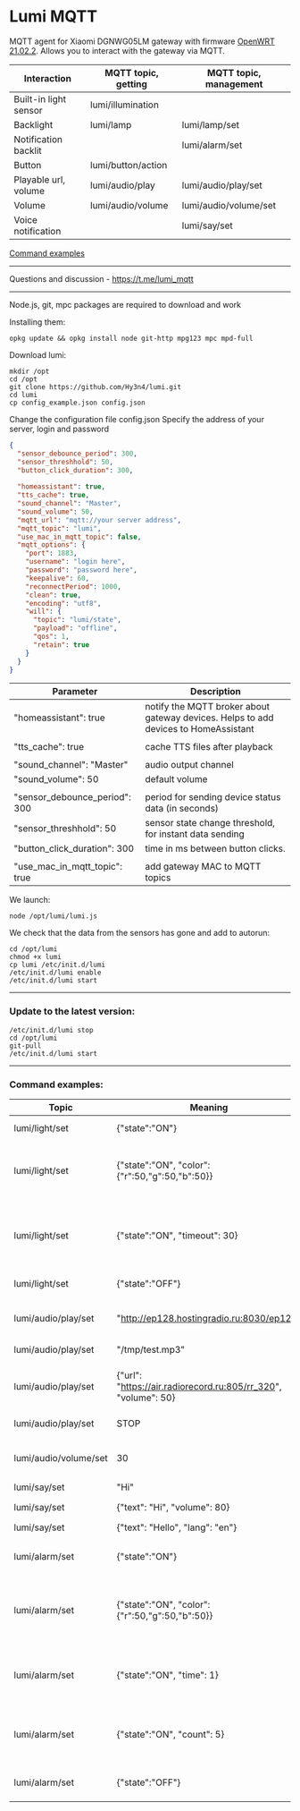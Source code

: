# Lumi MQTT

MQTT agent for Xiaomi DGNWG05LM gateway with firmware [OpenWRT 21.02.2](https://github.com/openlumi/openwrt/tags).
Allows you to interact with the gateway via MQTT.

Interaction | MQTT topic, getting | MQTT topic, management
--- | --- | ---
Built-in light sensor | lumi/illumination
Backlight | lumi/lamp | lumi/lamp/set
Notification backlit | | lumi/alarm/set
Button | lumi/button/action
Playable url, volume | lumi/audio/play | lumi/audio/play/set
Volume | lumi/audio/volume | lumi/audio/volume/set
Voice notification | | lumi/say/set

[Command examples](#command-examples)

---
Questions and discussion - https://t.me/lumi_mqtt

---
Node.js, git, mpc packages are required to download and work

Installing them:

```
opkg update && opkg install node git-http mpg123 mpc mpd-full
```

Download lumi:

```
mkdir /opt
cd /opt
git clone https://github.com/Hy3n4/lumi.git
cd lumi
cp config_example.json config.json
```

Change the configuration file config.json Specify the address of your server, login and password

```json
{
  "sensor_debounce_period": 300,
  "sensor_threshhold": 50,
  "button_click_duration": 300,
          
  "homeassistant": true,
  "tts_cache": true,
  "sound_channel": "Master",
  "sound_volume": 50,
  "mqtt_url": "mqtt://your server address",
  "mqtt_topic": "lumi",
  "use_mac_in_mqtt_topic": false,
  "mqtt_options": {
    "port": 1883,
    "username": "login here",
    "password": "password here",
    "keepalive": 60,
    "reconnectPeriod": 1000,
    "clean": true,
    "encoding": "utf8",
    "will": {
      "topic": "lumi/state",
      "payload": "offline",
      "qos": 1,
      "retain": true
    }
  }
}
```

Parameter | Description
--- | ---
"homeassistant": true | notify the MQTT broker about gateway devices. Helps to add devices to HomeAssistant
||
"tts_cache": true | cache TTS files after playback
||
"sound_channel": "Master" | audio output channel
"sound_volume": 50 | default volume
||
"sensor_debounce_period": 300 | period for sending device status data (in seconds)
"sensor_threshhold": 50 | sensor state change threshold, for instant data sending
"button_click_duration": 300 | time in ms between button clicks.
||
"use_mac_in_mqtt_topic": true | add gateway MAC to MQTT topics

We launch:

```
node /opt/lumi/lumi.js
```

We check that the data from the sensors has gone and add to autorun:

```
cd /opt/lumi
chmod +x lumi
cp lumi /etc/init.d/lumi
/etc/init.d/lumi enable
/etc/init.d/lumi start
```

---

### Update to the latest version:

```
/etc/init.d/lumi stop
cd /opt/lumi
git-pull
/etc/init.d/lumi start
```

---

### Command examples:

Topic | Meaning | Description
---|---|---
lumi/light/set | {"state":"ON"} | Turn on backlight
lumi/light/set | {"state":"ON", "color":{"r":50,"g":50,"b":50}} | Turn on highlight with specified color
lumi/light/set | {"state":"ON", "timeout": 30} | Turn on the backlight and turn it off after the specified time (sec)
lumi/light/set | {"state":"OFF"} | Turn off backlight
||
lumi/audio/play/set | "http://ep128.hostingradio.ru:8030/ep128" | Enable Radio Europe+
lumi/audio/play/set | "/tmp/test.mp3" | Play local sound file
lumi/audio/play/set | {"url": "https://air.radiorecord.ru:805/rr_320", "volume": 50} | Turn on Radio record with volume 50
lumi/audio/play/set | STOP | Turn off playback
||
lumi/audio/volume/set | 30 | Change volume to 30
||
lumi/say/set | "Hi" | Say 'Hi'
lumi/say/set | {"text": "Hi", "volume": 80} | Say 'Hi' at volume 80
lumi/say/set | {"text": "Hello", "lang": "en"} | Say 'Hello'
||
lumi/alarm/set | {"state":"ON"} | Enable blinking lamp
lumi/alarm/set | {"state":"ON", "color":{"r":50,"g":50,"b":50}} | Enable blinking of the lamp in the specified color
lumi/alarm/set | {"state":"ON", "time": 1} | Turn on the flashing lamp with a frequency of 1 second
lumi/alarm/set | {"state":"ON", "count": 5} | Turn on the flashing lamp 5 times, then turn it off
lumi/alarm/set | {"state":"OFF"} | Turn off flashing lamp